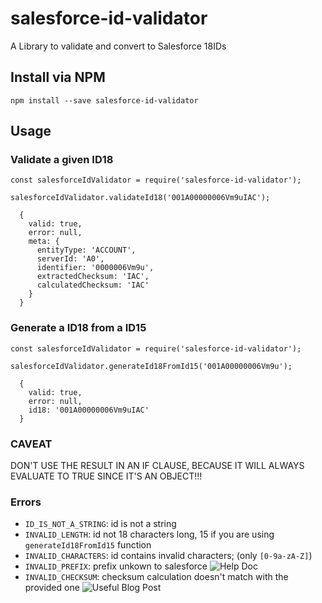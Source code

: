 # salesforce-id-validator
A Library to validate and convert to Salesforce 18IDs


## Install via NPM

```
npm install --save salesforce-id-validator
```

## Usage


### Validate a given ID18

```
const salesforceIdValidator = require('salesforce-id-validator');

salesforceIdValidator.validateId18('001A00000006Vm9uIAC');

  {
    valid: true,
    error: null,
    meta: {
      entityType: 'ACCOUNT',
      serverId: 'A0',
      identifier: '0000006Vm9u',
      extractedChecksum: 'IAC',
      calculatedChecksum: 'IAC'    
    }
  }

```


### Generate a ID18 from a ID15

```
const salesforceIdValidator = require('salesforce-id-validator');

salesforceIdValidator.generateId18FromId15('001A00000006Vm9u');

  {
    valid: true,
    error: null,
    id18: '001A00000006Vm9uIAC'
  }
```


### CAVEAT

DON'T USE THE RESULT IN AN IF CLAUSE,
BECAUSE IT WILL ALWAYS EVALUATE TO TRUE SINCE IT'S AN OBJECT!!!

### Errors

- `ID_IS_NOT_A_STRING`: id is not a string
- `INVALID_LENGTH`: id not 18 characters long, 15 if you are using `generateId18FromId15` function
- `INVALID_CHARACTERS`: id contains invalid characters; (only `[0-9a-zA-Z]`)
- `INVALID_PREFIX`: prefix unkown to salesforce ![Help Doc](https://help.salesforce.com/articleView?id=Standard-Field-Record-ID-Prefix-Decoder&language=en_US&type=1)
- `INVALID_CHECKSUM`: checksum calculation doesn't match with the provided one ![Useful Blog Post](https://astadiaemea.wordpress.com/2010/06/21/15-or-18-character-ids-in-salesforce-com-%E2%80%93-do-you-know-how-useful-unique-ids-are-to-your-development-effort/)

